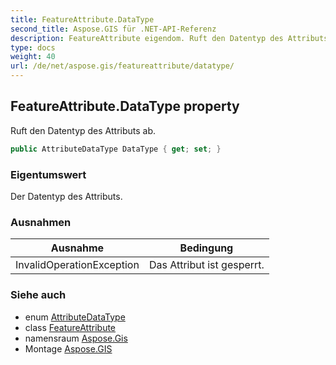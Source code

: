 ```yaml
---
title: FeatureAttribute.DataType
second_title: Aspose.GIS für .NET-API-Referenz
description: FeatureAttribute eigendom. Ruft den Datentyp des Attributs ab.
type: docs
weight: 40
url: /de/net/aspose.gis/featureattribute/datatype/
---
```

## FeatureAttribute.DataType property

Ruft den Datentyp des Attributs ab.

```csharp
public AttributeDataType DataType { get; set; }
```

### Eigentumswert

Der Datentyp des Attributs.

### Ausnahmen

| Ausnahme | Bedingung |
| --- | --- |
| InvalidOperationException | Das Attribut ist gesperrt. |

### Siehe auch

* enum [AttributeDataType](../../attributedatatype/)
* class [FeatureAttribute](../)
* namensraum [Aspose.Gis](../../featureattribute/)
* Montage [Aspose.GIS](../../../)


